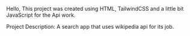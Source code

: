 Hello, 
This project was created using HTML, TailwindCSS and a little bit JavaScript for the Api work.

Project Description:
A search app that uses wikipedia api for its job.
